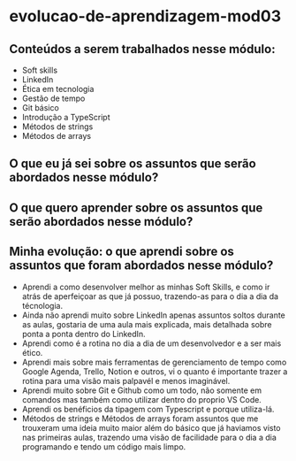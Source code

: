 # evolucao-de-aprendizagem-mod03

## Conteúdos a serem trabalhados nesse módulo:

- Soft skills
- LinkedIn
- Ética em tecnologia
- Gestão de tempo
- Git básico
- Introdução a TypeScript
- Métodos de strings
- Métodos de arrays

## O que eu já sei sobre os assuntos que serão abordados nesse módulo?



## O que quero aprender sobre os assuntos que serão abordados nesse módulo?



## Minha evolução: o que aprendi sobre os assuntos que foram abordados nesse módulo?

- Aprendi a como desenvolver melhor as minhas Soft Skills, e como ir atrás de aperfeiçoar as que já possuo, trazendo-as para o dia a dia da técnologia.
- Ainda não aprendi muito sobre LinkedIn apenas assuntos soltos durante as aulas, gostaria de uma aula mais explicada, mais detalhada sobre ponta a ponta dentro do LinkedIn.
- Aprendi como é a rotina no dia a dia de um desenvolvedor e a ser mais ético.
- Aprendi mais sobre mais ferramentas de gerenciamento de tempo como Google Agenda, Trello, Notion e outros, vi o quanto é importante trazer a rotina para uma visão mais palpavél e menos imaginável.
- Aprendi muito sobre Git e Github como um todo, não somente em comandos mas também como utilizar dentro do proprio VS Code.
- Aprendi os benéficios da tipagem com Typescript e porque utiliza-lá. 
- Métodos de strings e Métodos de arrays foram assuntos que me trouxeram uma ideia muito maior além do básico que já haviamos visto nas primeiras aulas, trazendo uma visão de facilidade para o dia a dia programando e tendo um código mais limpo. 

